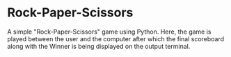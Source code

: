# Rock-Paper-Scissors
A simple "Rock-Paper-Scissors" game using Python. Here, the game is played between the user and the computer after which the final scoreboard along with the Winner is being displayed on the output terminal.
